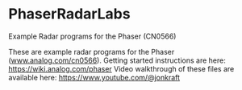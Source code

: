 # PhaserRadarLabs
Example Radar programs for the Phaser (CN0566)

These are example radar programs for the Phaser (www.analog.com/cn0566).
Getting started instructions are here:  https://wiki.analog.com/phaser
Video walkthrough of these files are available here:  https://www.youtube.com/@jonkraft

